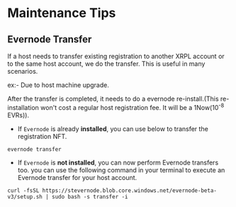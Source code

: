 # Maintenance Tips

## Evernode Transfer

If a host needs to transfer existing registration to another XRPL account or to the same host account, we do the transfer. This is useful in many scenarios.

ex:- Due to host machine upgrade.

After the transfer is completed, it needs to do a evernode re-install.(This re-installation won't cost a regular host registration fee. It will be a 1Now(10<sup>-8</sup> EVRs)).

- If `Evernode` is already **installed**, you can use below to transfer the registration NFT.

 ```
 evernode transfer
 ```

- If `Evernode` is **not installed**, you can now perform Evernode transfers too. you can use the following command in your terminal to execute an Evernode transfer for your host account.

 ```
 curl -fsSL https://stevernode.blob.core.windows.net/evernode-beta-v3/setup.sh | sudo bash -s transfer -i
 ```
